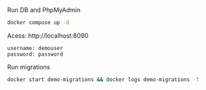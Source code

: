 Run DB and PhpMyAdmin

```bash
docker compose up -d
```

Acess: http://localhost:8090

```
username: demouser
password: password
```

Run migrations

```bash
docker start demo-migrations && docker logs demo-migrations -f
```
